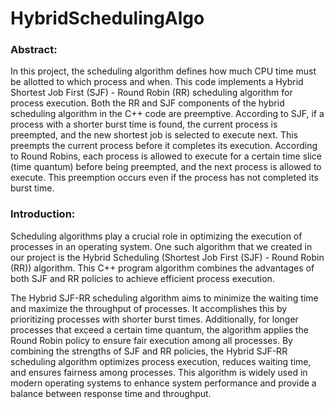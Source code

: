 # HybridSchedulingAlgo
<h3><b>Abstract:</b></h3>
In this project, the scheduling algorithm defines how much CPU time must be allotted to which process and when.
This code implements a Hybrid Shortest Job First (SJF) - Round Robin (RR) scheduling algorithm for process execution. Both the RR and SJF components of the hybrid scheduling algorithm in the C++ code are preemptive. According to SJF, if a process with a shorter burst time is found, the current process is preempted, and the new shortest job is selected to execute next. This preempts the current process before it completes its execution. 
According to Round Robins, each process is allowed to execute for a certain time slice (time quantum) before being preempted, and the next process is allowed to execute. This preemption occurs even if the process has not completed its burst 
time.

<h3><b>Introduction:</b></h3>
Scheduling algorithms play a crucial role in optimizing the execution of processes in an operating system. One such algorithm that we created in our project is the Hybrid Scheduling (Shortest Job First (SJF) - Round Robin (RR)) algorithm. This C++ program algorithm combines the advantages of both SJF and RR policies to achieve efficient process execution.

The Hybrid SJF-RR scheduling algorithm aims to minimize the waiting time and maximize the throughput of processes. It accomplishes this by prioritizing processes with shorter burst times. Additionally, for longer processes that exceed a certain time quantum, the algorithm applies the Round Robin policy to ensure fair execution among all processes. 
By combining the strengths of SJF and RR policies, the Hybrid SJF-RR scheduling algorithm optimizes process execution, reduces waiting time, and ensures fairness among processes. 
This algorithm is widely used in modern operating systems to enhance system performance and provide a balance between response time and throughput.
